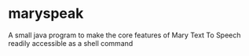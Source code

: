 maryspeak
=========

A small java program  to make the core features of Mary Text To Speech readily accessible as a shell command
